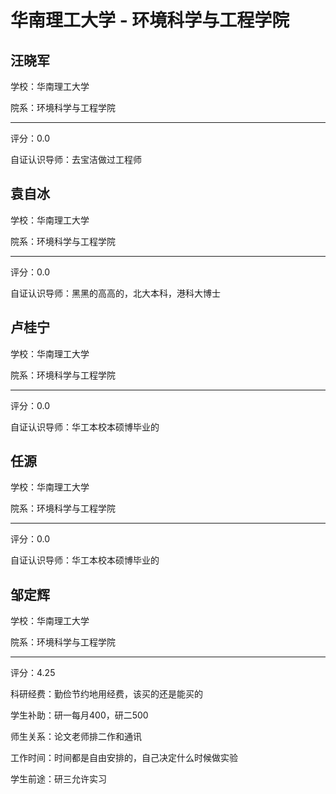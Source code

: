 # 华南理工大学 - 环境科学与工程学院

## 汪晓军

学校：华南理工大学

院系：环境科学与工程学院

* * *

评分：0.0

自证认识导师：去宝洁做过工程师

## 袁自冰

学校：华南理工大学

院系：环境科学与工程学院

* * *

评分：0.0

自证认识导师：黑黑的高高的，北大本科，港科大博士

## 卢桂宁

学校：华南理工大学

院系：环境科学与工程学院

* * *

评分：0.0

自证认识导师：华工本校本硕博毕业的

## 任源

学校：华南理工大学

院系：环境科学与工程学院

* * *

评分：0.0

自证认识导师：华工本校本硕博毕业的

## 邹定辉

学校：华南理工大学

院系：环境科学与工程学院

* * *

评分：4.25

科研经费：勤俭节约地用经费，该买的还是能买的

学生补助：研一每月400，研二500

师生关系：论文老师排二作和通讯

工作时间：时间都是自由安排的，自己决定什么时候做实验

学生前途：研三允许实习
